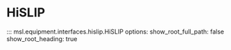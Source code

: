 # HiSLIP

::: msl.equipment.interfaces.hislip.HiSLIP
    options:
        show_root_full_path: false
        show_root_heading: true
